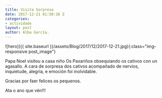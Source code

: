 ```yaml
---
title: Visita Sorpresa
date: 2017-12-21 01:50:16 Z
categories:
- actividade
layout: post
author: Alba García.
---
```


![hero]({{ site.baseurl }}/assets/Blog/2017/12/2017-12-21.jpg){:class="img-responsive post_image"}
<br>

Papa Noel visitou a casa niño Os Paxariños obsequiando os cativos con un agasallo. A cara de sorpresa dos cativos acompañado de nervios, inquietude, alegria, e emoción foi inolvidable.

Gracias por faer felices os pequenos.

Ata o ano que vén!!!